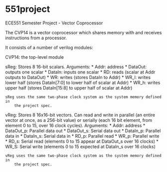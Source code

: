 551project
==========

ECE551 Semester Project - Vector Coprocessor

The CVP14 is a vector coprocessor which shares memory with and receives instructions
from a processor.

It consists of a number of verilog modules:

CVP14: the top-level module

sReg: Stores 8 16-bit scalars. Arguments:
    * Addr: address
    * DataOut: outputs one scalar
    * DataIn: inputs one scalar
    * RD: reads (scalar at Addr outputs to DataOut)
    * WR: writes (stores DataIn to Addr)
    * WR_l: writes lower half (stores DataIn[7:0] to lower half of scalar at Addr)
    * WR_h: writes upper half (stores DataIn[15:8] to upper half of scalar at Addr)

    sReg uses the same two-phase clock system as the system memory defined in
        the project spec.
    

vReg: Stores 8 16x16-bit vectors. Can read and write in parallel (an entire vector at once,
      as a 256-bit value) or serially (each 16 bit element, from element 0 to 15, over 16
      clock cycles). Arguments:
    * Addr: address
    * DataOut_p: Parallel data out
    * DataOut_s: Serial data out 
    * DataIn_p: Parallel data in
    * DataIn_s: Serial data in
    * RD_p: Parallel read
    * WR_p: Parallel write
    * RD_s: Serial read (elements 0 to 15 appear at DataOut_s over 16 clocks)
    * WR_S: Serial write (elements 0 to 15 expected at DataIn_s over 16 clocks)

    vReg uses the same two-phase clock system as the system memory defined in
        the project spec.
